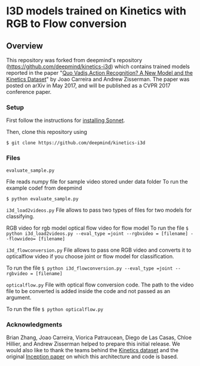 # I3D models trained on Kinetics with RGB to Flow conversion

## Overview

This repository was forked from deepmind's repository (https://github.com/deepmind/kinetics-i3d) which contains trained models reported in the paper "[Quo Vadis,Action Recognition? A New Model and the Kinetics
Dataset](https://arxiv.org/abs/1705.07750)" by Joao Carreira and Andrew
Zisserman. The paper was posted on arXiv in May 2017, and will be published as a
CVPR 2017 conference paper.

### Setup

First follow the instructions for [installing
Sonnet](https://github.com/deepmind/sonnet).


Then, clone this repository using

`$ git clone https://github.com/deepmind/kinetics-i3d`

### Files

`evaluate_sample.py`

File reads numpy file for sample video stored under data folder
To run the example codef from deepmind 

`$ python evaluate_sample.py`

`i3d_load2videos.py` File allows to pass two types of files for two models for classifying.

RGB video for rgb model optical flow video for flow model
To run the file
`$ python i3d_load2videos.py --eval_type =joint --rgbvideo = [filename] --flowvideo= [filename]`

`i3d_flowconversion.py` File allows to pass one RGB video and converts it to opticalflow video if you choose joint or flow model for classification.

To run the file
`$ python i3d_flowconversion.py --eval_type =joint --rgbvideo = [filename]`


`opticalflow.py` File with optical flow conversion code. The path to the video file to be converted is added inside the code and not passed as an argument.

To run the file
`$ python opticalflow.py `





### Acknowledgments

Brian Zhang, Joao Carreira, Viorica Patraucean, Diego de Las Casas, Chloe
Hillier, and Andrew Zisserman helped to prepare this initial release. We would
also like to thank the teams behind the [Kinetics
dataset](https://arxiv.org/abs/1705.06950) and the original [Inception
paper](https://arxiv.org/abs/1409.4842) on which this architecture and code is
based.

